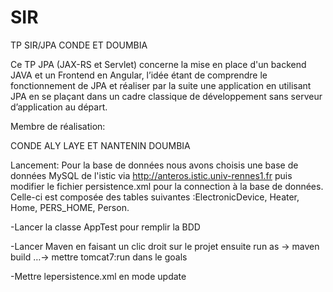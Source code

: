 # SIR
TP SIR/JPA CONDE ET DOUMBIA

Ce TP JPA (JAX-RS et Servlet) concerne la mise en place d'un backend JAVA et un Frontend en Angular,
l’idée étant de comprendre le fonctionnement de JPA et réaliser par la suite une application en utilisant JPA 
en se plaçant dans un cadre classique de développement sans serveur d’application au départ.

Membre de réalisation:

CONDE ALY LAYE ET NANTENIN DOUMBIA

Lancement: Pour la base de données nous avons choisis une base de données MySQL de l'istic 
via http://anteros.istic.univ-rennes1.fr puis modifier le fichier persistence.xml pour la connection à la base de données. 
Celle-ci est composée des tables suivantes :ElectronicDevice, Heater, Home, PERS_HOME, Person.

-Lancer la classe AppTest pour remplir la BDD

-Lancer Maven en faisant un clic droit sur le projet ensuite run as -> maven build …-> mettre tomcat7:run dans le goals

-Mettre lepersistence.xml en mode update

